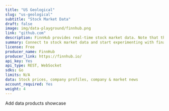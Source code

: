 ```yaml
---
title: "US Geological"
slug: "us-geological"
subtitle: "Stock Market Data" 
draft: false
image: img/data-playground/finnhub.png
link: "github.com"
description: FinnHub provides real-time stock market data. Note that the stock market is closed during certain times of days and days of the week.
summary: Connect to stock market data and start experimenting with financial models and apps.
license: Free
producer_name: FinnHub
producer_link: https://finnhub.io/
api_key: Yes
api_type: REST, WebSocket
sdks: Go
limits: N/A
data: Stock prices, company profiles, company & market news
account_required: Yes
weight: 4
---
```


Add data products showcase 

